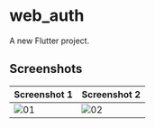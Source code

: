 # web_auth

A new Flutter project.

## Screenshots

| Screenshot 1 | Screenshot 2 |
|--------------|--------------|
| ![01](https://github.com/user-attachments/assets/9d341d90-e4f0-4353-b916-093c9cba12a4) | ![02](https://github.com/user-attachments/assets/c090a925-5765-4f12-8eba-cd2acafb2363) |
